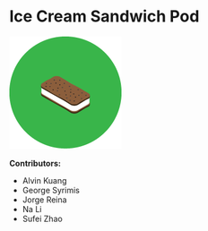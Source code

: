 # Ice Cream Sandwich Pod

![ice cream](pods-icecream.png)

**Contributors:**

* Alvin Kuang
* George Syrimis
* Jorge Reina
* Na Li
* Sufei Zhao

